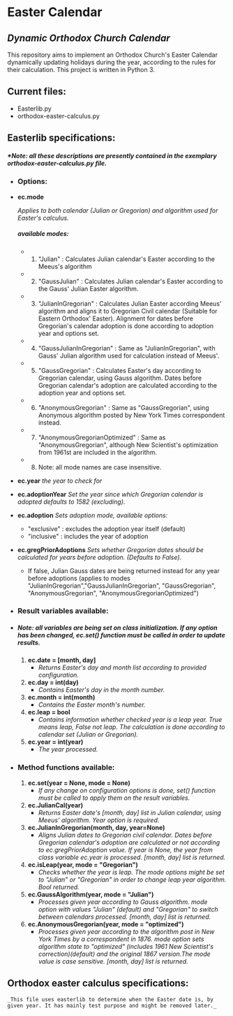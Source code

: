 # Easter Calendar
## _Dynamic Orthodox Church Calendar_
This repository aims to implement an Orthodox Church's Easter Calendar dynamically updating holidays during the year, according to the rules for their calculation.
This project is written in Python 3.

## Current files:

- Easterlib.py
- orthodox-easter-calculus.py

## Easterlib specifications:
##### _*Note: all these descriptions are presently contained in the exemplary orthodox-easter-calculus.py file._


* ### Options:
* __ec.mode__

	_Applies to both calendar (Julian or Gregorian) and algorithm used for Easter's calculus._
	##### _available modes:_
	- 1.	"Julian" : Calculates Julian calendar's Easter according to the Meeus's algorithm
	- 2.	"GaussJulian" : Calculates Julian calendar's Easter according to the Gauss' Julian Easter algorithm.
	- 3.	"JulianInGregorian" : Calculates Julian Easter according Meeus' algorithm and aligns it to Gregorian Civil calendar (Suitable for Eastern Orthodox' Easter). Alignment for dates before Gregorian's calendar adoption is done according to adoption year and options set.
	- 4.	"GaussJulianInGregorian" : Same as "JulianInGregorian", with Gauss' Julian algorithm used for calculation instead of Meeus'.
	- 5.	"GaussGregorian" : Calculates Easter's day according to Gregorian calendar, using Gauss algorithm. Dates before Gregorian calendar's adoption are calculated according to the adoption year and options set.
	- 6.	"AnonymousGregorian" : Same as "GaussGregorian", using Anonymous algorithm posted by New York Times correspondent instead.
	- 7.	"AnonymousGregorianOptimized" : Same as "AnonymousGregorian", although New Scientist's optimization from 1961st are included in the algorithm.
	- 8.	Note: all mode names are case insensitive.

* __ec.year__
    _the year to check for_
* __ec.adoptionYear__
    _Set the year since which Gregorian calendar is adopted defaults to 1582 (excluding)._
* __ec.adoption__
    _Sets adoption mode, available options:_
    - "exclusive" : excludes the adoption year itself (default)
    - "inclusive" : includes the year of adoption
* __ec.gregPriorAdoptions__
    _Sets whether Gregorian dates should be calculated for years before adoption. (Defaults to False)._
    - If false, Julian Gauss dates are being returned instead for any year before adoptions (applies to modes "JulianInGregorian","GaussJulianInGregorian", "GaussGregorian", "AnonymousGregorian", "AnonymousGregorianOptimized")

* ### Result variables available:
* ##### _Note: all variables are being set on class initialization. If any option has been changed, ec.set() function must be called in order to update results._

    1. **__ec.date = [month, day]__**
		- _Returns Easter's day and month list according to provided configuration._
    2. **ec.day = int(day)**
		- _Contains Easter's day in the month number._
    3. **ec.month = int(month)**
		- _Contains the Easter month's number._
    4. **ec.leap = bool**
		- _Contains information whether checked year is a leap year. True means leap, False not leap. The calculation is done according to calendar set (Julian or Gregorian)._
    5. **ec.year = int(year)**
		- _The year processed._
    
* ### Method functions available:

	1. **ec.set(year = None, mode = None)**
		-  _If any change on configuration options is done, set() function must be called to apply them on the result variables._
    2. **ec.JulianCal(year)**
		-	_Returns Easter date's [month, day] list in Julian calendar, using Meeus' algorithm. Year option is required._
	3. **ec.JulianInGregorian(month, day, year=None)**
		-   _Aligns Julian dates to Gregorian civil calendar. Dates before Gregorian calendar's adoption are calculated or not according to ec.gregPriorAdoption value. If year is None, the year from class variable ec.year is processed. [month, day] list is returned._
	4. **ec.isLeap(year, mode = "Gregorian")**
		-   _Checks whether the year is leap. The mode options might be set to "Julian" or "Gregorian" in order to change leap year algorithm. Bool returned._
	5. **ec.GaussAlgorithm(year, mode = "Julian")**
		-   _Processes given year according to Gauss algorithm. mode option with values "Julian" (default) and "Gregorian" to switch between calendars processed. [month, day] list is returned._
	6. **ec.AnonymousGregorian(year, mode = "optimized")**
		-   _Processes given year according to the algorithm post in New York Times by a correspondent in 1876. mode option sets algorithm state to "optimized" (includes 1961 New Scientist's correction)(default) and the original 1867 version.The mode value is case sensitive. [month, day] list is returned._

## Orthodox easter calculus specifications:
	_This file uses easterlib to determine when the Easter date is, by given year. It has mainly test purpose and might be removed later._
